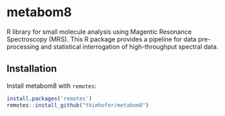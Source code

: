 

# metabom8

R library for small molecule analysis using Magentic Resonance Spectroscopy (MRS). This R package provides a pipeline for data pre-processing and statistical interrogation of high-throughput spectral data.


## Installation

Install metabom8 with ``remotes``:

``` r
install.packages('remotes')
remotes::install_github("tkimhofer/metabom8")
```


